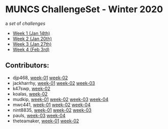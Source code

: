 # MUNCS ChallengeSet - Winter 2020

a _set_ of _challenges_

- [Week 1 (Jan 14th)](./week-01)
- [Week 2 (Jan 20th)](./week-02)
- [Week 3 (Jan 27th)](./week-03)
- [Week 4 (Feb 3rd)](./week-04)

## Contributors:

- djp468, [week-01](./week-01/djp468) [week-02](./week-02/djp468) 
- jackharrhy, [week-01](./week-01/jackharrhy) [week-02](./week-02/jackharrhy) [week-03](./week-03/jackharrhy) 
- k47swp, [week-02](./week-02/k47swp) 
- koalas, [week-02](./week-02/koalas) 
- mudkip, [week-01](./week-01/mudkip) [week-02](./week-02/mudkip) [week-03](./week-03/mudkip) [week-04](./week-04/mudkip) 
- mwc441, [week-01](./week-01/mwc441) [week-02](./week-02/mwc441) [week-04](./week-04/mwc441) 
- nint8835, [week-01](./week-01/nint8835) [week-02](./week-02/nint8835) [week-03](./week-03/nint8835) 
- pauls, [week-03](./week-03/pauls) [week-04](./week-04/pauls) 
- theteamaker, [week-01](./week-01/theteamaker) [week-02](./week-02/theteamaker) 
